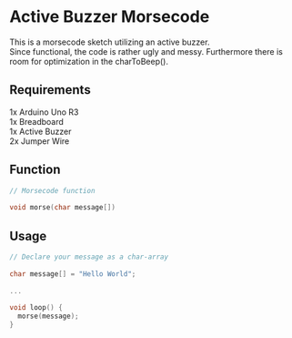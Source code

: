 # Active Buzzer Morsecode
  
This is a morsecode sketch utilizing an active buzzer.  
Since functional, the code is rather ugly and messy. Furthermore there is room for optimization in the charToBeep().  
  
## Requirements
  
1x Arduino Uno R3  
1x Breadboard  
1x Active Buzzer  
2x Jumper Wire  
  
## Function
  
```c
// Morsecode function  
  
void morse(char message[])  
``` 
  
## Usage

```c
// Declare your message as a char-array  
  
char message[] = "Hello World";  
  
...  
  
void loop() {  
  morse(message);  
}  
```  
